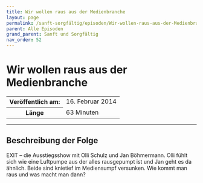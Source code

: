 ```yaml
---
title: Wir wollen raus aus der Medienbranche
layout: page
permalink: /sanft-sorgfältig/episoden/Wir-wollen-raus-aus-der-Medienbranche
parent: Alle Episoden
grand_parent: Sanft und Sorgfältig
nav_order: 52
---
```


# Wir wollen raus aus der Medienbranche
<table class="resp-table dcf-table dcf-table-responsive dcf-table-bordered dcf-table-striped dcf-w-100%">
                    <tbody>
                        <tr>
                            <th scope="row">Veröffentlich am:</th>
                            <td data-label="Veröffentlich am:">16. Februar 2014</td>
                        </tr>
                        <tr>
                            <th scope="row">Länge </th>
                            <td data-label="Länge ">63 Minuten</td>
                        </tr></tbody>
                </table>

***

## Beschreibung der Folge

<div>
EXIT – die Ausstiegsshow mit Olli Schulz und Jan Böhmermann. Olli fühlt sich wie eine Luftpumpe aus der alles rausgepumpt ist und Jan geht es da ähnlich. Beide sind knietief im Mediensumpf versunken. Wie kommt man raus und was macht man dann?  
</div>

